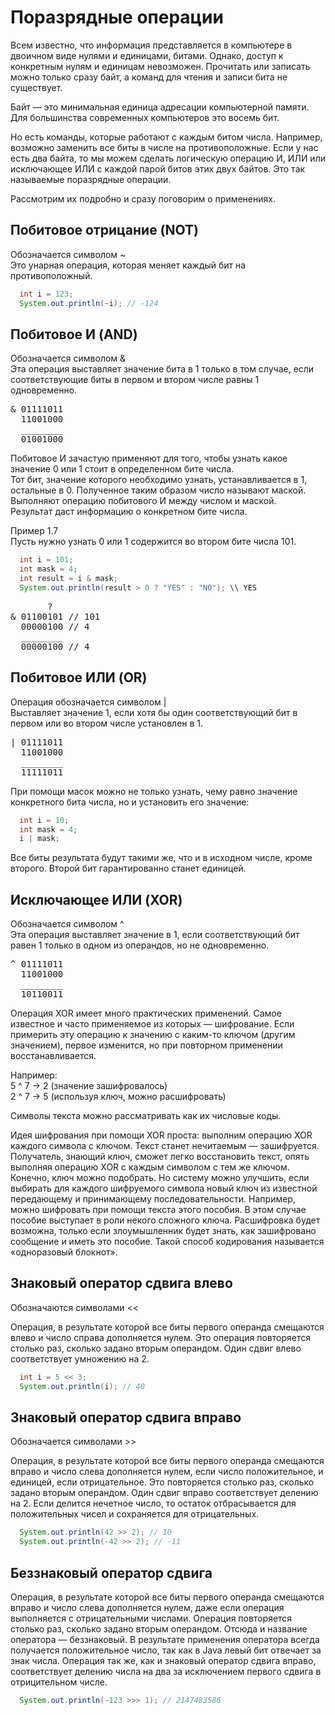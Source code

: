 # Поразрядные операции
Всем известно, что информация представляется в компьютере в двоичном виде нулями и единицами, битами. Однако, доступ к конкретным нулям и единицам невозможен. Прочитать или записать можно только сразу байт, а команд для чтения и записи бита не существует.

Байт — это минимальная единица адресации компьютерной памяти. Для большинства современных компьютеров это восемь бит. 

Но есть команды, которые работают с каждым битом числа. Например, возможно заменить все биты в числе на противоположные. Если у нас есть два байта, то мы можем сделать логическую операцию И, ИЛИ или исключающее ИЛИ с каждой парой битов этих двух байтов. Это так называемые поразрядные операции.

Рассмотрим их подробно и сразу поговорим о применениях.
## Побитовое отрицание (NOT)
Обозначается символом ~  
Это унарная операция, которая меняет каждый бит на противоположный.
```java
  int i = 123;
  System.out.println(~i); // -124
```

## Побитовое И (AND)
Обозначается символом &  
Эта операция выставляет значение бита в 1 только в том случае, если соответствующие биты в первом и втором числе равны 1 одновременно.
<pre>
& 01111011 
  11001000
  ________
  01001000
</pre>
Побитовое И зачастую применяют для того, чтобы узнать какое значение 0 или 1 стоит в определенном бите числа.  
Тот бит, значение которого необходимо узнать, устанавливается в 1, остальные в 0. Полученное таким образом число называют маской.  
Выполняют операцию побитового И между числом и маской.  
Результат даст информацию о конкретном бите числа.

Пример 1.7  
Пусть нужно узнать 0 или 1 содержится во втором бите числа 101.
```java
  int i = 101;
  int mask = 4; 
  int result = i & mask;
  System.out.println(result > 0 ? "YES" : "NO"); \\ YES
```

<pre>
       ? 
& 01100101 // 101
  00000100 // 4
  ________
  00000100 // 4
</pre>

## Побитовое ИЛИ (OR)
Операция обозначается символом |  
Выставляет значение 1, если хотя бы один соответствующий бит в первом или во втором числе установлен в 1.
<pre>
| 01111011
  11001000
  ________
  11111011
</pre>

При помощи масок можно не только узнать, чему равно значение конкретного бита числа, но и установить его значение:
```java
  int i = 10;
  int mask = 4; 
  i | mask;
```
Все биты результата будут такими же, что и в исходном числе, кроме второго. Второй бит гарантированно станет единицей.

## Исключающее ИЛИ (XOR)
Обозначается символом ^  
Эта операция выставляет значение в 1, если соответствующий бит равен 1 только в одном из операндов, но не одновременно.
<pre>
^ 01111011
  11001000
  ________
  10110011
</pre>

Операция XOR имеет много практических применений. Самое известное и часто применяемое из которых — шифрование. Если примерить эту операцию к значению с каким-то ключом (другим значением), первое изменится, но при повторном применении восстанавливается.

Например:  
5 ^ 7 → 2 (значение зашифровалось)  
2 ^ 7 → 5 (используя ключ, можно расшифровать)

Cимволы текста можно рассматривать как их числовые коды.

Идея шифрования при помощи XOR проста: выполним операцию XOR каждого символа c ключом. Текст станет нечитаемым — зашифруется. Получатель, знающий ключ, сможет легко восстановить текст, опять выполняя операцию XOR c каждым символом с тем же ключом. Конечно, ключ можно подобрать. Но систему можно улучшить, если выбирать для каждого шифруемого символа новый ключ из известной передающему и принимающему последовательности. Например, можно шифровать при помощи текста этого пособия. В этом случае пособие выступает в роли некого сложного ключа. Расшифровка будет возможна, только если злоумышленник будет знать, как зашифровано сообщение и иметь это пособие. Такой способ кодирования называется «одноразовый блокнот».

## Знаковый оператор сдвига влево
Обозначаются символами <<

Операция, в результате которой все биты первого операнда смещаются влево и число справа дополняется нулем. Это операция повторяется столько раз, сколько задано вторым операндом. Один сдвиг влево соответствует умножению на 2.
```java
  int i = 5 << 3;
  System.out.println(i); // 40
```

## Знаковый оператор сдвига вправо
Обозначается символами >>

Операция, в результате которой все биты первого операнда смещаются вправо и число слева дополняется нулем, если число положительное, и единицей, если отрицательное. Это повторяется столько раз, сколько задано вторым операндом. Один сдвиг вправо соответствует делению на 2. Если делится нечетное число, то остаток отбрасывается для положительных чисел и сохраняется для отрицательных.
```java
  System.out.println(42 >> 2); // 10
  System.out.println(-42 >> 2); // -11
```

## Беззнаковый оператор сдвига
Операция, в результате которой все биты первого операнда смещаются вправо и число слева дополняется нулем, даже если операция выполняется с отрицательными числами. Операция повторяется столько раз, сколько задано вторым операндом.
Отсюда и название оператора — беззнаковый. В результате применения оператора всегда получается положительное число, так как в Java левый бит отвечает за знак числа. Операция так же, как и знаковый оператор сдвига вправо, соответствует делению числа на два за исключением первого сдвига в отрицительном числе.
```java
  System.out.println(-123 >>> 1); // 2147483586
```
